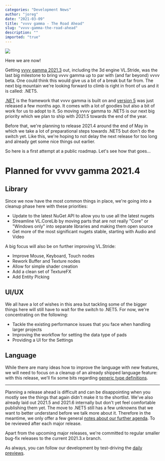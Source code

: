 ```yaml
---
categories: "Development News"
author: "joreg"
date: "2021-03-09"
title: "vvvv gamma - The Road Ahead"
slug: "vvvv-gamma-the-road-ahead"
description: ""
imported: "true"
---
```



![](roadmap.png) 

Here we are now!

Getting [vvvv gamma 2021.3](/blog/2021/vvvv-gamma-2021.3-release) out, including the 3d engine VL.Stride, was the last big milestone to bring vvvv gamma up to par with (and far beyond) vvvv beta. One could think this would give us a bit of a break but far from. The next big mountain we're looking forward to climb is right in front of us and it is called: .NET5. 

[.NET](https://de.wikipedia.org/wiki/.NET) is the framework that vvvv gamma is built on and [version 5](https://docs.microsoft.com/en-us/dotnet/core/dotnet-five) was just released a few months ago. It comes with a lot of goodies but also a bit of work for us to adopt to it. So moving vvvv gamma to .NET5 is our next big priority which we plan to ship with 2021.5 towards the end of the year.

Before that, we're planning to release 2021.4 around the end of May in which we take a lot of preparational steps towards .NET5 but don't do the switch yet. Like this, we're hoping to not delay the next release for too long and already get some nice things out earlier. 

So here is a first attempt at a public roadmap. Let's see how that goes...

# Planned for vvvv gamma 2021.4
## Library
Since we now have the most common things in place, we're going into a cleanup phase here with these priorities:
* Update to the latest NuGet API to allow you to use all the latest nugets
* Streamline VL.CoreLib by moving parts that are not really "Core" or "Windows only" into separate libraries and making them open source
* Get more of the most significant nugets stable, starting with Audio and Video

A big focus will also be on further improving VL.Stride:
- Improve Mouse, Keyboard, Touch nodes
- Rework Buffer and Texture nodes
- Allow for simple shader creation
- Add a clean set of TextureFX
- Add Entity Picking

## UI/UX
We all have a lot of wishes in this area but tackling some of the bigger things here will still have to wait for the switch to .NET5. For now, we're concentrating on the following:
* Tackle the existing performance issues that you face when handling larger projects
* Improving the workflow for setting the data type of pads
* Providing a UI for the Settings

## Language
While there are many ideas how to improve the language with new features, we will need to focus on a cleanup of an already shipped language feature: with this release, we'll fix some bits regarding [generic type definitions](https://github.com/vvvv/VL-Language/issues/39).

---

Planning a release ahead is difficult and can be disappointing when you mostly see the things that again didn't make it to the shortlist. We've also already laid out 2021.5 and 2021.6 internally but don't yet feel comfortable publishing them yet. The move to .NET5 still has a few unknowns that we want to better understand before we talk more about it. Therefore in the meantime, we only offer a few general [notes about our further agenda](https://thegraybook.vvvv.org/roadmap/further.html). To be reviewed after each major release. 

Apart from the upcoming major releases, we're committed to regular smaller bug-fix releases to the current 2021.3.x branch. 

As always, you can follow our development by test-driving the [daily previews](https://visualprogramming.net/#Download).